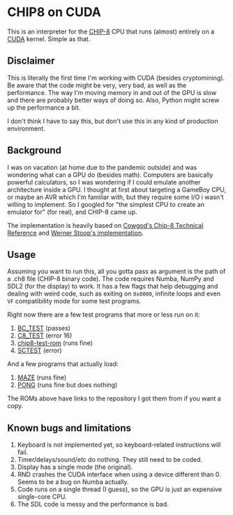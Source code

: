 # CHIP8 on CUDA

This is an interpreter for the [CHIP-8](https://en.wikipedia.org/wiki/CHIP-8) CPU that runs (almost) entirely on a [CUDA](https://en.wikipedia.org/wiki/CUDA) kernel. Simple as that.

## Disclaimer

This is literally the first time I'm working with CUDA (besides cryptomining). Be aware that the code might be very, very bad, as well as the performance. The way I'm moving memory in and out of the GPU is slow and there are probably better ways of doing so. Also, Python might screw up the performance a bit.

I don't think I have to say this, but don't use this in any kind of production environment.

## Background

I was on vacation (at home due to the pandemic outside) and was wondering what can a GPU do (besides math). Computers are basically powerful calculators, so I was wondering if I could emulate another architecture inside a GPU. I thought at first about targeting a GameBoy CPU, or maybe an AVR which I'm familiar with, but they require some I/O i wasn't willing to implement. So I googled for "the simplest CPU to create an emulator for" (for real), and CHIP-8 came up.

The implementation is heavily based on [Cowgod's Chip-8 Technical Reference](http://devernay.free.fr/hacks/chip8/C8TECH10.HTM) and [Werner Stoop's implementation](https://github.com/wernsey/chip8/blob/master/chip8.c).

## Usage

Assuming you want to run this, all you gotta pass as argument is the path of a .ch8 file (CHIP-8 binary code). The code requires Numba, NumPy and SDL2 (for the display) to work. It has a few flags that help debugging and dealing with weird code, such as exiting on `0x0000`, infinite loops and even `VF` compatibility mode for some test programs.

Right now there are a few test programs that more or less run on it:

1. [BC_TEST](https://github.com/stianeklund/chip8/blob/master/roms/BC_test.ch8) (passes)
2. [C8_TEST](https://github.com/Skosulor/c8int/blob/master/test/c8_test.c8) (error 16)
3. [chip8-test-rom](https://github.com/corax89/chip8-test-rom) (runs fine)
4. [SCTEST](https://github.com/daniel5151/AC8E/blob/master/roms/SCTEST) (error)

And a few programs that actually load:

1. [MAZE](https://github.com/daniel5151/AC8E/blob/master/roms/games/MAZE) (runs fine)
2. [PONG](https://github.com/daniel5151/AC8E/blob/master/roms/games/PONG) (runs fine but does nothing)

The ROMs above have links to the repository I got them from if you want a copy.

## Known bugs and limitations

1. Keyboard is not implemented yet, so keyboard-related instructions will fail.
2. Timer/delays/sound/etc do nothing. They still need to be coded.
2. Display has a single mode (the original).
3. RND crashes the CUDA interface when using a device different than 0. Seems to be a bug on Numba actually.
4. Code runs on a single thread (I guess), so the GPU is just an expensive single-core CPU.
5. The SDL code is messy and the performance is bad.
